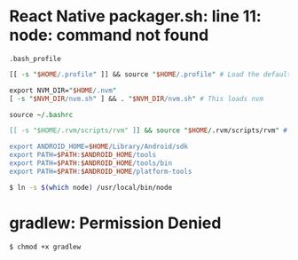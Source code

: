 # React Native packager.sh: line 11: node: command not found

`.bash_profile`

```pl
[[ -s "$HOME/.profile" ]] && source "$HOME/.profile" # Load the default .profile

export NVM_DIR="$HOME/.nvm"
[ -s "$NVM_DIR/nvm.sh" ] && . "$NVM_DIR/nvm.sh" # This loads nvm

source ~/.bashrc

[[ -s "$HOME/.rvm/scripts/rvm" ]] && source "$HOME/.rvm/scripts/rvm" # Load RVM into a shell session *as a function*

export ANDROID_HOME=$HOME/Library/Android/sdk
export PATH=$PATH:$ANDROID_HOME/tools
export PATH=$PATH:$ANDROID_HOME/tools/bin
export PATH=$PATH:$ANDROID_HOME/platform-tools
```

```bash
$ ln -s $(which node) /usr/local/bin/node
```

# gradlew: Permission Denied

```bash 
$ chmod +x gradlew
```